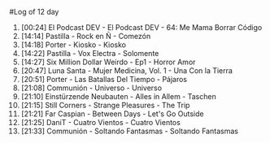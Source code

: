 #Log of 12 day

1. [00:24] El Podcast DEV - El Podcast DEV - 64: Me Mama Borrar Código
1. [14:14] Pastilla - Rock en Ñ - Comezón
1. [14:18] Porter - Kiosko - Kiosko
1. [14:22] Pastilla - Vox Electra - Solomente
1. [14:27] Six Million Dollar Weirdo - Ep1 - Horror Amor
1. [20:47] Luna Santa - Mujer Medicina, Vol. 1 - Una Con la Tierra
1. [20:51] Porter - Las Batallas Del Tiempo - Pájaros
1. [21:08] Communión - Universo - Universo
1. [21:10] Einstürzende Neubauten - Alles in Allem - Taschen
1. [21:15] Still Corners - Strange Pleasures - The Trip
1. [21:21] Far Caspian - Between Days - Let's Go Outside
1. [21:25] DaniT - Cuatro Vientos - Cuatro Vientos
1. [21:33] Communión - Soltando Fantasmas - Soltando Fantasmas
